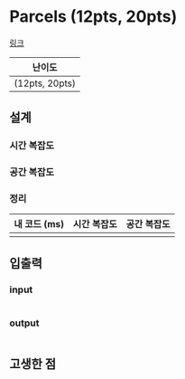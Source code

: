 # Parcels (12pts, 20pts)

[링크](https://codingcompetitions.withgoogle.com/kickstart/round/00000000008f4a94/0000000000b55465)

|     난이도     |
| :------------: |
| (12pts, 20pts) |

## 설계

### 시간 복잡도

### 공간 복잡도

### 정리

| 내 코드 (ms) | 시간 복잡도 | 공간 복잡도 |
| :----------: | :---------: | :---------: |
|              |             |             |

## 입출력

### input

```text

```

### output

```text

```

## 고생한 점
